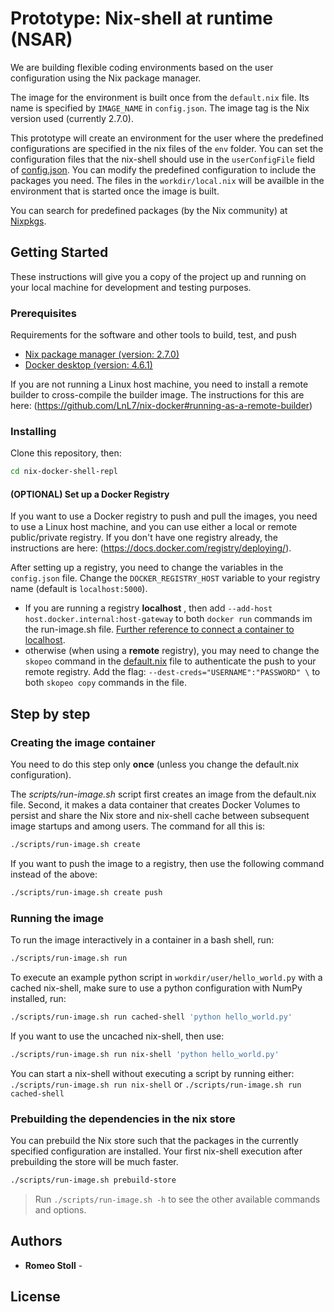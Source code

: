# Prototype: Nix-shell at runtime (NSAR)

We are building flexible coding environments based on the user configuration using the Nix package manager.

The image for the environment is built once from the `default.nix` file. Its name is specified by `IMAGE_NAME` in `config.json`. The image tag is the Nix version used (currently 2.7.0).

This prototype will create an environment for the user where the predefined configurations are specified in the nix files of the `env` folder. You can set the configuration files that the nix-shell should use in the `userConfigFile` field of [config.json](https://gitlab.inf.ethz.ch/OU-LECTURERS/student-work/romeo-stoll/prototypes/-/blob/main/nix-docker-shell-repl/config.json). You can modify the predefined configuration to include the packages you need. The files in the `workdir/local.nix` will be availble in the environment that is started once the image is built.

You can search for predefined packages (by the Nix community) at [Nixpkgs](https://search.nixos.org/packages?channel=21.11).

## Getting Started

These instructions will give you a copy of the project up and running on
your local machine for development and testing purposes.

### Prerequisites

Requirements for the software and other tools to build, test, and push

- [Nix package manager (version: 2.7.0)](https://nixos.org/download.html)
- [Docker desktop (version: 4.6.1)](https://docs.docker.com/desktop/)

If you are not running a Linux host machine, you need to install a remote builder to cross-compile the builder image. The instructions for this are here: (https://github.com/LnL7/nix-docker#running-as-a-remote-builder)

### Installing

Clone this repository, then:

```bash
cd nix-docker-shell-repl
```

#### (OPTIONAL) Set up a Docker Registry

If you want to use a Docker registry to push and pull the images, you need to use a Linux host machine, and you can use either a local or remote public/private registry.
If you don't have one registry already, the instructions are here: (https://docs.docker.com/registry/deploying/).

After setting up a registry, you need to change the variables in the `config.json` file.
Change the `DOCKER_REGISTRY_HOST` variable to your registry name (default is `localhost:5000`).

- If you are running a registry **localhost** , then add `--add-host host.docker.internal:host-gateway` to both `docker run` commands im the run-image.sh file. [Further reference to connect a container to localhost](https://www.cloudsavvyit.com/14114/how-to-connect-to-localhost-within-a-docker-container/).
- otherwise (when using a **remote** registry), you may need to change the `skopeo` command in the [default.nix](https://gitlab.inf.ethz.ch/OU-LECTURERS/student-work/romeo-stoll/prototypes/-/blob/main/nix-docker-shell-repl/default.nix) file to authenticate the push to your remote registry. Add the flag: `--dest-creds="USERNAME":"PASSWORD" \` to both `skopeo copy` commands in the file.

## Step by step

### Creating the image container

You need to do this step only **once** (unless you change the default.nix configuration).

The _scripts/run-image.sh_ script first creates an image from the default.nix file. Second, it makes a data container that creates Docker Volumes to persist and share the Nix store and nix-shell cache between subsequent image startups and among users.
The command for all this is:

```bash
./scripts/run-image.sh create
```

If you want to push the image to a registry, then use the following command instead of the above:

```bash
./scripts/run-image.sh create push
```

### Running the image

To run the image interactively in a container in a bash shell, run:
```bash
./scripts/run-image.sh run
```

To execute an example python script in `workdir/user/hello_world.py` with a cached nix-shell, make sure to use a python configuration with NumPy installed, run:

```bash
./scripts/run-image.sh run cached-shell 'python hello_world.py'
```

If you want to use the uncached nix-shell, then use:

```bash
./scripts/run-image.sh run nix-shell 'python hello_world.py'
```

You can start a nix-shell without executing a script by running either:
`./scripts/run-image.sh run nix-shell` or `./scripts/run-image.sh run cached-shell`

### Prebuilding the dependencies in the nix store

You can prebuild the Nix store such that the packages in the currently specified configuration are installed.
Your first nix-shell execution after prebuilding the store will be much faster.

```bash
./scripts/run-image.sh prebuild-store
```

> Run `./scripts/run-image.sh -h` to see the other available commands and options.

## Authors

- **Romeo Stoll** -

## License
